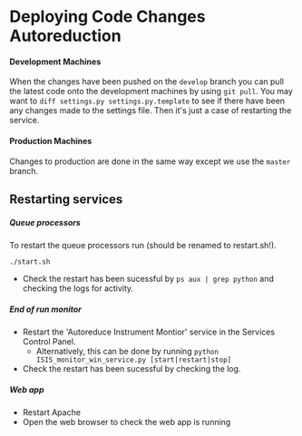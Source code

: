 # Deploying Code Changes Autoreduction
#### Development Machines
When the changes have been pushed on the `develop` branch you can pull the latest code onto the development machines by using `git pull`. You may want to `diff settings.py settings.py.template` to see if there have been any changes made to the settings file. Then it's just a case of restarting the service.

#### Production Machines
Changes to production are done in the same way except we use the `master` branch.

## Restarting services
##### Queue processors 
To restart the queue processors run (should be renamed to restart.sh!). 
```
./start.sh 
```
- Check the restart has been sucessful by `ps aux | grep python` and checking the logs for activity.
##### End of run monitor
- Restart the 'Autoreduce Instrument Montior' service in the Services Control Panel.
  - Alternatively, this can be done by running `python ISIS_monitor_win_service.py [start|restart|stop]`
- Check the restart has been sucessful by checking the log.

##### Web app 
- Restart Apache
- Open the web browser to check the web app is running
